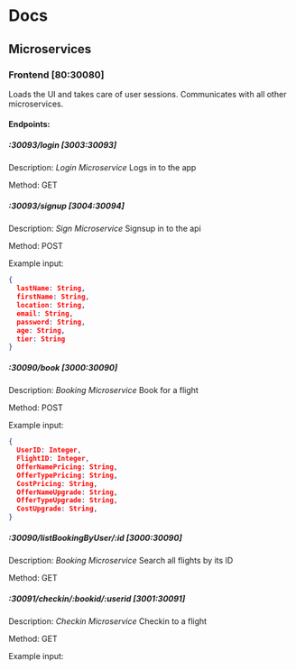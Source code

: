 # Docs

## Microservices

### Frontend [80:30080]

Loads the UI and takes care of user sessions. Communicates with all other microservices.

#### Endpoints:

##### :30093/login [3003:30093]

Description: *Login Microservice* Logs in to the app

Method: GET

##### :30093/signup [3004:30094]

Description: *Sign Microservice* Signsup in to the api

Method: POST

Example input:

```JSON
{
  lastName: String,
  firstName: String,
  location: String,
  email: String,
  password: String,
  age: String,
  tier: String
}
```

##### :30090/book [3000:30090]

Description: *Booking Microservice* Book for a flight

Method: POST

Example input:

```JSON
{
  UserID: Integer,
  FlightID: Integer,
  OfferNamePricing: String,
  OfferTypePricing: String,
  CostPricing: String,
  OfferNameUpgrade: String,
  OfferTypeUpgrade: String,
  CostUpgrade: String,
}
```

##### :30090/listBookingByUser/:id [3000:30090]

Description: *Booking Microservice* Search all flights by its ID

Method: GET

##### :30091/checkin/:bookid/:userid [3001:30091]

Description: *Checkin Microservice* Checkin to a flight

Method: GET

Example input:

```
